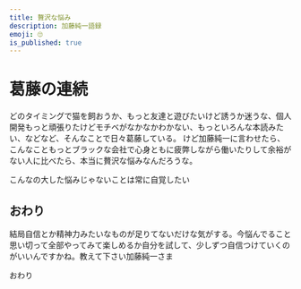 ```yaml
---
title: 贅沢な悩み
description: 加藤純一語録
emoji: 🙄
is_published: true
---
```


# 葛藤の連続

どのタイミングで猫を飼おうか、もっと友達と遊びたいけど誘うか迷うな、個人開発もっと頑張りたけどモチベがなかなかわかない、もっといろんな本読みたい、などなど、そんなことで日々葛藤している。
けど加藤純一に言わせたら、こんなこともっとブラックな会社で心身ともに疲弊しながら働いたりして余裕がない人に比べたら、本当に贅沢な悩みなんだろうな。

こんなの大した悩みじゃないことは常に自覚したい

## おわり

結局自信とか精神力みたいなものが足りてないだけな気がする。今悩んでること思い切って全部やってみて楽しめるか自分を試して、少しずつ自信つけていくのがいいんですかね。教えて下さい加藤純一さま

おわり
